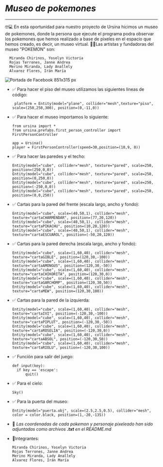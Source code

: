 # _Museo de pokemones_
---------------------

🤓💻 En esta oportunidad para nuestro proyecto de Ursina hicimos un museo
de pokemones, donde la persona que ejecute el programa podra observar los pokemones que hemos realizado a base de pixeles  en el espacio que hemos creado, es decir, un museo virtual.
🙌🌈Las artistas y fundadoras del museo "POKEMON" son:

      Miranda Chirinos, Yoselyn Victoria 
      Rojas Terrones, Janne Andrea 
      Merino Miranda, Lady Anallely
      Alvarez Flores, Irán María 

![Portada de Facebook 851x315 px](https://user-images.githubusercontent.com/91160075/145697622-8880c4c3-8c37-461f-afd1-ec83ad32b29a.gif)

* ✅ Para hacer el piso del museo utilizamos las siguientes lineas 
de código:

       platform = Entity(model="plane", collider="mesh",texture="piso", scale=(250,250,300), position=(0,-11,0))

* ✅ Para hacer el museo importamos lo siguiente:

      from ursina import *
      from ursina.prefabs.first_person_controller import FirstPersonController

      app = Ursina()
      player = FirstPersonController(speed=30,position=(10,9, 0))

* ✅ Para hacer las paredes y el techo:
  
      Entity(model="cube", collider="mesh", texture="pared", scale=250, position=(250,0,0))
      Entity(model="cube", collider="mesh", texture="pared", scale=250, position=(0,250,0))
      Entity(model="cube", collider="mesh", texture="pared", scale=250, position=(-250,0,0))
      Entity(model="cube", collider="mesh", texture="pared", scale=250, position=(0,0,250))

* ✅ Cartas para la pared del frente (escala largo, ancho y fondo):

      Entity(model="cube", scale=(40,50,1), collider="mesh", texture="cartaCHARMENDAR", position=(77,20,120))
      Entity(model="cube", scale=(40,50,1), collider="mesh", texture="cartaPIKACHU", position=(10,20,120))
      Entity(model="cube", scale=(40,50,1), collider="mesh", texture="cartaESCUAROL", position=(-50,20,120))

* ✅ Cartas para la pared derecha (escala largo, ancho y fondo):

      Entity(model="cube", scale=(1,60,40), collider="mesh", texture="cartaGIBLE", position=(120,30,-100))
      Entity(model="cube", scale=(1,60,40), collider="mesh", texture="cartaAMONGUS", position=(120,30,-50))
      Entity(model="cube", scale=(1,60,40), collider="mesh", texture="cartaCHIKORITA", position=(120,30,0))
      Entity(model="cube", scale=(1,60,40), collider="mesh", texture="cartaGARCHOMP", position=(120,30,50))
      Entity(model="cube", scale=(1,60,40), collider="mesh", texture="cartaMEW", position=(120,30,100))

* ✅ Cartas para la pared de la izquierda:

      Entity(model="cube", scale=(1,60,40), collider="mesh", texture="cartaIVI", position=(-120,30,-100))
      Entity(model="cube", scale=(1,60,40), collider="mesh", texture="cartaPIPLUT", position=(-120,30,-50))
      Entity(model="cube", scale=(1,60,40), collider="mesh", texture="cartaROSELIA", position=(-120,30,0))
      Entity(model="cube", scale=(1,60,40), collider="mesh", texture="cartaABSOL", position=(-120,30,50))
      Entity(model="cube", scale=(1,60,40), collider="mesh", texture="cartaRIOLU",´position=(-120,30,100))

* ✅ Función para salir del juego:

      def input(key):
        if key == 'escape':
            quit()

* ✅ Para el cielo:
     
      Sky()

* ✅ Para la puerta del museo:

      Entity(model="puerta.obj", scale=(2.5,2.5,0.5), collider="mesh", color = color.black, position=(1,-20,-135))
      
      
      
* 📂 *Las coordenadas de cada pokemon y personaje pixeleado han sido adjuntadas como archivos **.txt** en el README.md*



* 📝Integrantes:

      Miranda Chirinos, Yoselyn Victoria 
      Rojas Terrones, Janne Andrea 
      Merino Miranda, Lady Anallely
      Alvarez Flores, Irán María 
      
